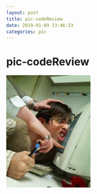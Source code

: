 ```yaml
--- 
layout: post 
title: pic-codeReview 
date: 2019-01-09 23:46:33 
categories: pic
---
```

# pic-codeReview
![](/images/20190109234305933_2039800310.png)
